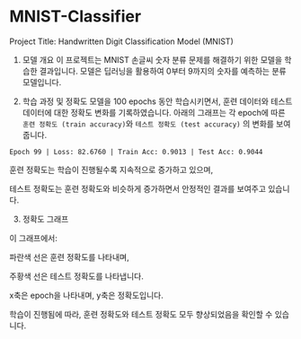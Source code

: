 # MNIST-Classifier

Project Title: Handwritten Digit Classification Model (MNIST)
1. 모델 개요
이 프로젝트는 MNIST 손글씨 숫자 분류 문제를 해결하기 위한 모델을 학습한 결과입니다.
모델은 딥러닝을 활용하여 0부터 9까지의 숫자를 예측하는 분류 모델입니다.

2. 학습 과정 및 정확도
모델을 100 epochs 동안 학습시키면서, 훈련 데이터와 테스트 데이터에 대한 정확도 변화를 기록하였습니다.
아래의 그래프는 각 epoch에 따른 `훈련 정확도 (train accuracy)`와 `테스트 정확도 (test accuracy)` 의 변화를 보여줍니다.
```
Epoch 99 | Loss: 82.6760 | Train Acc: 0.9013 | Test Acc: 0.9044
```
훈련 정확도는 학습이 진행될수록 지속적으로 증가하고 있으며,

테스트 정확도는 훈련 정확도와 비슷하게 증가하면서 안정적인 결과를 보여주고 있습니다.

3. 정확도 그래프

이 그래프에서:

파란색 선은 훈련 정확도를 나타내며,

주황색 선은 테스트 정확도를 나타냅니다.

x축은 epoch을 나타내며, y축은 정확도입니다.

학습이 진행됨에 따라, 훈련 정확도와 테스트 정확도 모두 향상되었음을 확인할 수 있습니다.

